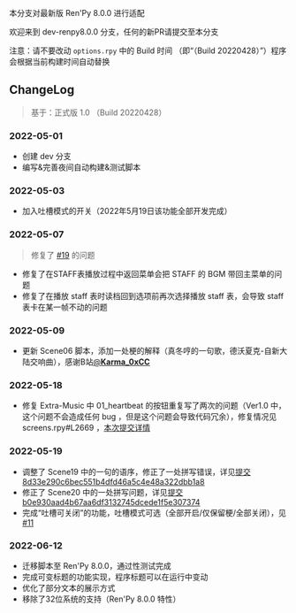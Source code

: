 本分支对最新版 Ren'Py 8.0.0 进行适配

欢迎来到 dev-renpy8.0.0 分支，任何的新PR请提交至本分支

注意：请不要改动 `options.rpy` 中的 Build 时间 （即“（Build 20220428）”）程序会根据当前构建时间自动替换

## ChangeLog

> 基于：正式版 1.0 （Build 20220428）

### 2022-05-01

- 创建 dev 分支
- 编写&完善夜间自动构建&测试脚本

### 2022-05-03

- 加入吐槽模式的开关（2022年5月19日该功能全部开发完成）

### 2022-05-07

> 修复了 [#19](https://github.com/luckykeeper/LOVE69_renpy_remaster/issues/19) 的问题

- 修复了在STAFF表播放过程中返回菜单会把 STAFF 的 BGM 带回主菜单的问题
- 修复了在播放 staff 表时读档回到选项前再次选择播放 staff 表，会导致 staff 表卡在某一帧不动的问题

### 2022-05-09

- 更新 Scene06 脚本，添加一处梗的解释（真冬哼的一句歌，德沃夏克-自新大陆交响曲），感谢B站[@**Karma_0xCC**](https://space.bilibili.com/12020130)

### 2022-05-18

- 修复 Extra-Music 中 01_heartbeat 的按钮重复写了两次的问题（Ver1.0 中，这个问题不会造成任何 bug ，但是这个问题会导致代码冗余），修复情况见 screens.rpy#L2669 ，[本次提交详情](https://github.com/luckykeeper/LOVE69_renpy_remaster/commit/da8c40d2eb6d9a7d0d6c30e3978c34ad73c48092?diff=split)

### 2022-05-19

- 调整了 Scene19 中的一句的语序，修正了一处拼写错误，详见[提交8d33e290c6bec551b4dfd46a5c4e48a322dbb1a8](https://github.com/luckykeeper/LOVE69_renpy_remaster/commit/8d33e290c6bec551b4dfd46a5c4e48a322dbb1a8)
- 修正了 Scene20 中的一处拼写问题，详见[提交b0e930aad4b67aa6df3132745dcede1f5e307374](https://github.com/luckykeeper/LOVE69_renpy_remaster/commit/b0e930aad4b67aa6df3132745dcede1f5e307374)
- 完成“吐槽可关闭”的功能，吐槽模式可选（全部开启/仅保留梗/全部关闭），见 [#11](https://github.com/luckykeeper/LOVE69_renpy_remaster/issues/11)

### 2022-06-12

- 迁移脚本至 Ren'Py 8.0.0，通过性测试完成
- 完成可变标题的功能实现，程序标题可以在运行中变动
- 优化了部分文本的展示方式
- 移除了32位系统的支持（Ren'Py 8.0.0 特性）
